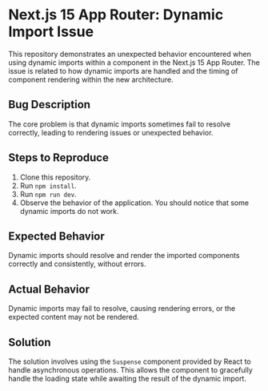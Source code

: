 # Next.js 15 App Router: Dynamic Import Issue

This repository demonstrates an unexpected behavior encountered when using dynamic imports within a component in the Next.js 15 App Router.  The issue is related to how dynamic imports are handled and the timing of component rendering within the new architecture.

## Bug Description

The core problem is that dynamic imports sometimes fail to resolve correctly, leading to rendering issues or unexpected behavior.

## Steps to Reproduce

1. Clone this repository.
2. Run `npm install`.
3. Run `npm run dev`.
4. Observe the behavior of the application. You should notice that some dynamic imports do not work.

## Expected Behavior

Dynamic imports should resolve and render the imported components correctly and consistently, without errors.

## Actual Behavior

Dynamic imports may fail to resolve, causing rendering errors, or the expected content may not be rendered.

## Solution

The solution involves using the `Suspense` component provided by React to handle asynchronous operations. This allows the component to gracefully handle the loading state while awaiting the result of the dynamic import.

